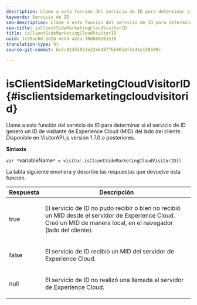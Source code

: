 ```yaml
---
description: Llame a esta función del servicio de ID para determinar si el servicio de ID generó un ID de visitante de Experience Cloud (MID) del lado del cliente. Disponible en VisitorAPI.js versión 1.7.0 o posteriores.
keywords: Servicio de ID
seo-description: Llame a esta función del servicio de ID para determinar si el servicio de ID generó un ID de visitante de Experience Cloud (MID) del lado del cliente. Disponible en VisitorAPI.js versión 1.7.0 o posteriores.
seo-title: isClientSideMarketingCloudVisitorID
title: isClientSideMarketingCloudVisitorID
uuid: 1c39ac60-1d2b-4ed4-a2ea-30d680e61e10
translation-type: ht
source-git-commit: bc5c81455023e22e64877bb861dfe141e158599c

---
```



# isClientSideMarketingCloudVisitorID{#isclientsidemarketingcloudvisitorid}

Llame a esta función del servicio de ID para determinar si el servicio de ID generó un ID de visitante de Experience Cloud (MID) del lado del cliente. Disponible en VisitorAPI.js versión 1.7.0 o posteriores.

**Sintaxis**

`var *`variableName`* = visitor.isClientSideMarketingCloudVisitorID()`

La tabla siguiente enumera y describe las respuestas que devuelve esta función.

<table id="table_5D08A5DD6FD04F94818B0E8B790D3136"> 
 <thead> 
  <tr> 
   <th colname="col1" class="entry"> Respuesta </th> 
   <th colname="col2" class="entry"> Descripción </th> 
  </tr> 
 </thead>
 <tbody> 
  <tr> 
   <td colname="col1"> <p> <span class="codeph"> true</span> </p> </td> 
   <td colname="col2"> <p>El servicio de ID no pudo recibir o bien no recibió un MID desde el servidor de <span class="keyword">Experience Cloud</span>. Creó un MID de manera local, en el navegador (lado del cliente). </p> </td> 
  </tr> 
  <tr> 
   <td colname="col1"> <p> <span class="codeph"> false</span> </p> </td> 
   <td colname="col2"> <p>El servicio de ID recibió un MID del servidor de <span class="keyword">Experience Cloud</span>. </p> </td> 
  </tr> 
  <tr> 
   <td colname="col1"> <p> <span class="codeph"> null</span> </p> </td> 
   <td colname="col2"> <p>El servicio de ID no realizó una llamada al servidor de <span class="keyword">Experience Cloud</span>. </p> </td> 
  </tr> 
 </tbody> 
</table>

